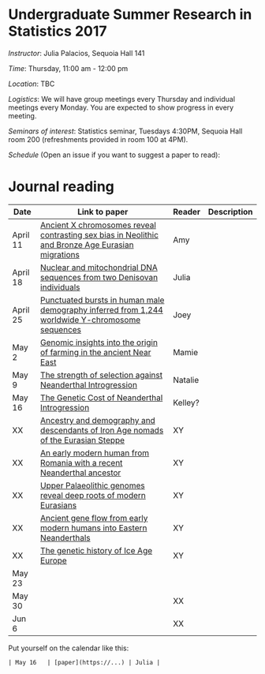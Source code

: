 # Undergraduate Summer Research in Statistics 2017

*Instructor*: Julia Palacios, Sequoia Hall 141

*Time*: Thursday, 11:00 am - 12:00 pm

*Location*: TBC

*Logistics*: We will have group meetings every Thursday and individual meetings every Monday. You are expected to show progress in every meeting.

*Seminars of interest*: Statistics seminar, Tuesdays 4:30PM, Sequoia Hall room 200 (refreshments provided in room 100 at 4PM).


*Schedule* (Open an issue if you want to suggest a paper to read):

# Journal reading
| Date | Link to paper | Reader | Description
|------|--------------|-----------|-----------|
| April 11 | [Ancient X chromosomes reveal contrasting sex bias in Neolithic and Bronze Age Eurasian migrations](http://www.pnas.org/content/114/10/2657.abstract.html)| Amy |
| April 18 | [Nuclear and mitochondrial DNA sequences from two Denisovan individuals](http://www.pnas.org/content/112/51/15696.full.pdf)| Julia |
| April 25 |[Punctuated bursts in human male demography inferred from 1,244 worldwide Y-chromosome sequences](http://www.nature.com/ng/journal/v48/n6/full/ng.3559.html)| Joey |
| May 2 | [Genomic insights into the origin of farming in the ancient Near East](http://www.nature.com/nature/journal/v536/n7617/abs/nature19310.html)| Mamie |
| May 9 | [The strength of selection against Neanderthal Introgression](http://journals.plos.org/plosgenetics/article?id=10.1371/journal.pgen.1006340)| Natalie |
| May 16 |[The Genetic Cost of Neanderthal Introgression](http://www.genetics.org/content/203/2/881?__hstc=13887208.7debc8575bac5a80cf7e168316af0c9b.1474502400052.1474502400053.1474502400054.1&__hssc=13887208.1.1474502400055&__hsfp=1773666937) | Kelley? |
| XX | [Ancestry and demography and descendants of Iron Age nomads of the Eurasian Steppe](http://www.nature.com/articles/ncomms14615) | XY |
| XX |[An early modern human from Romania with a recent Neanderthal ancestor](http://www.nature.com/nature/journal/v524/n7564/full/nature14558.html) | XY |
| XX |[Upper Palaeolithic genomes reveal deep roots of modern Eurasians](http://www.nature.com/articles/ncomms9912) | XY |
| XX |[Ancient gene flow from early modern humans into Eastern Neanderthals](http://www.nature.com/nature/journal/v530/n7591/full/nature16544.html)| XY |
| XX |[The genetic history of Ice Age Europe](http://www.nature.com/nature/journal/v534/n7606/full/nature17993.html)  | XY |
| May 23 | | |
| May 30 |  | XX |
| Jun 6  | | XX |


Put yourself on the calendar like this:
```
| May 16   | [paper](https://...) | Julia |
